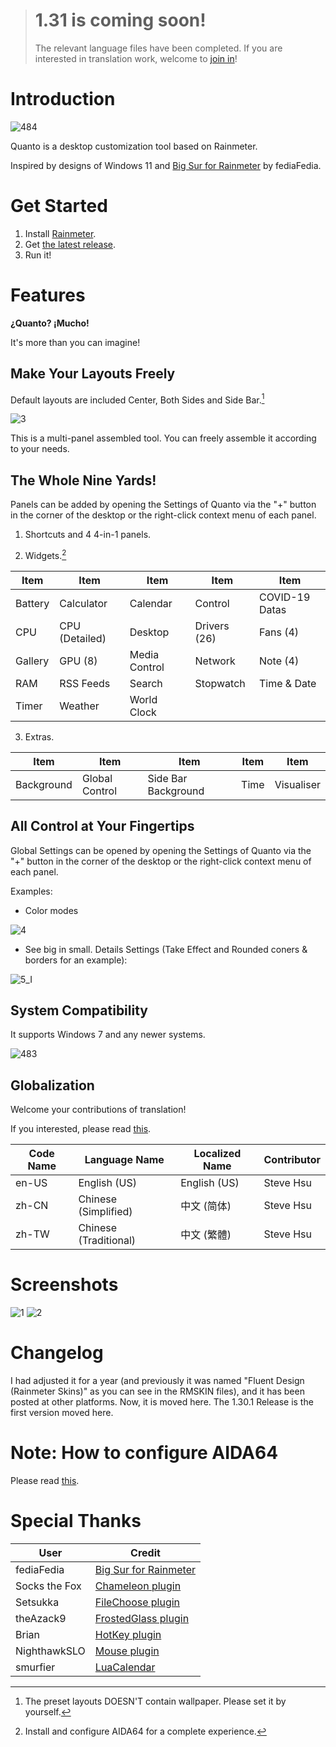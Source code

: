 > # 1.31 is coming soon!
>
> The relevant language files have been completed. If you are interested in translation work, welcome to [join in](https://github.com/SteveHsuDrawing/quanto/blob/main/CONTRIBUTION.md#Translation)!

# Introduction

![484](https://user-images.githubusercontent.com/122773837/229330695-61592563-1f54-43ed-82dd-9f46c02dc6b7.png)

Quanto is a desktop customization tool based on Rainmeter.

Inspired by designs of Windows 11 and [Big Sur for Rainmeter](https://www.deviantart.com/fediafedia/art/Big-Sur-RC1-for-Rainmeter-846882462) by fediaFedia.

# Get Started

1. Install [Rainmeter](https://www.rainmeter.net/).
2. Get [the latest release](https://github.com/SteveHsuDrawing/quanto/releases).
3. Run it!

# Features

__¿Quanto? ¡Mucho!__

It's more than you can imagine!

## Make Your Layouts Freely

Default layouts are included Center, Both Sides and Side Bar.[^1]

![3](https://user-images.githubusercontent.com/122773837/212629309-b3df89a3-a8c8-4633-945d-3a923754248c.jpg)

This is a multi-panel assembled tool. You can freely assemble it according to your needs.

## The Whole Nine Yards!

Panels can be added by opening the Settings of Quanto via the "+" button in the corner of the desktop or the right-click context menu of each panel.

1. Shortcuts and 4 4-in-1 panels.

2. Widgets.[^2]

|Item|Item|Item|Item|Item|
|- |- |- |- |- |
|Battery|Calculator|Calendar|Control|COVID-19 Datas|
|CPU|CPU (Detailed)|Desktop|Drivers (26)|Fans (4)|
|Gallery|GPU (8)|Media Control|Network|Note (4)|
|RAM|RSS Feeds|Search|Stopwatch|Time & Date|
|Timer|Weather|World Clock|||

3. Extras.

|Item|Item|Item|Item|Item|
|- |- |- |- |- |
|Background|Global Control|Side Bar Background|Time|Visualiser|

## All Control at Your Fingertips

Global Settings can be opened by opening the Settings of Quanto via the "+" button in the corner of the desktop or the right-click context menu of each panel.

Examples:

- Color modes

![4](https://user-images.githubusercontent.com/122773837/212629388-1bb241b1-d936-4cce-8060-e120f156d92e.jpg)

- See big in small. Details Settings (Take Effect and Rounded coners & borders for an example):

![5_I](https://user-images.githubusercontent.com/122773837/212630353-2ef637b8-8ea0-4410-ba64-b3cd9ddc2f97.jpg)

## System Compatibility

It supports Windows 7 and any newer systems.

![483](https://user-images.githubusercontent.com/122773837/229330589-904fc083-744e-49ab-92ef-7f13bdb87f26.png)

## Globalization
Welcome your contributions of translation!

If you interested, please read [this](https://github.com/SteveHsuDrawing/quanto/blob/main/CONTRIBUTION.md#Translation).

|Code Name|Language Name|Localized Name|Contributor|
|-|-|-|-|
|en-US|English (US)|English (US)|Steve Hsu|
|zh-CN|Chinese (Simplified)|中文 (简体)|Steve Hsu|
|zh-TW|Chinese (Traditional)|中文 (繁體)|Steve Hsu|

# Screenshots

![1](https://user-images.githubusercontent.com/122773837/212632824-aa0f5bd2-282b-4764-9087-fa1233058975.jpg)
![2](https://user-images.githubusercontent.com/122773837/212632836-08159846-c913-4567-abe8-4385121ab08b.jpg)

# Changelog

I had adjusted it for a year (and previously it was named "Fluent Design (Rainmeter Skins)" as you can see in the RMSKIN files), and it has been posted at other platforms. Now, it is moved here. The 1.30.1 Release is the first version moved here.

# Note: How to configure AIDA64

Please read [this](https://github.com/SteveHsuDrawing/quanto/wiki/Troubleshooting#important-how-to-configure-aida64).

# Special Thanks

| User | Credit |
|-|-|
| fediaFedia | [Big Sur for Rainmeter](https://www.deviantart.com/fediafedia/art/Big-Sur-RC1-for-Rainmeter-846882462) |
| Socks the Fox | [Chameleon plugin](https://github.com/socks-the-fox/Chameleon) |
| Setsukka | [FileChoose plugin](https://forum.rainmeter.net/viewtopic.php?t=33767) |
| theAzack9 | [FrostedGlass plugin](https://forum.rainmeter.net/viewtopic.php?t=23106) |
| Brian | [HotKey plugin](https://forum.rainmeter.net/viewtopic.php?t=18849) |
| NighthawkSLO | [Mouse plugin](https://github.com/NighthawkSLO/Mouse.dll/releases) |
| smurfier | [LuaCalendar](https://forum.rainmeter.net/viewtopic.php?p=63288&hilit=LuaCalendar#p63288) |

[^1]: The preset layouts DOESN'T contain wallpaper. Please set it by yourself.
[^2]: Install and configure AIDA64 for a complete experience.
